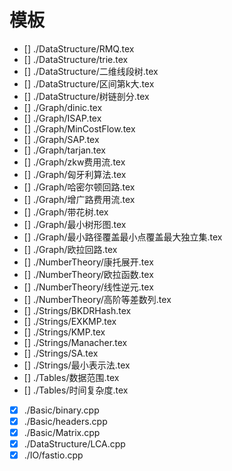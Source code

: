# 模板

- [] ./DataStructure/RMQ.tex
- [] ./DataStructure/trie.tex
- [] ./DataStructure/二维线段树.tex
- [] ./DataStructure/区间第k大.tex
- [] ./DataStructure/树链剖分.tex
- [] ./Graph/dinic.tex
- [] ./Graph/ISAP.tex
- [] ./Graph/MinCostFlow.tex
- [] ./Graph/SAP.tex
- [] ./Graph/tarjan.tex
- [] ./Graph/zkw费用流.tex
- [] ./Graph/匈牙利算法.tex
- [] ./Graph/哈密尔顿回路.tex
- [] ./Graph/增广路费用流.tex
- [] ./Graph/带花树.tex
- [] ./Graph/最小树形图.tex
- [] ./Graph/最小路径覆盖最小点覆盖最大独立集.tex
- [] ./Graph/欧拉回路.tex
- [] ./NumberTheory/康托展开.tex
- [] ./NumberTheory/欧拉函数.tex
- [] ./NumberTheory/线性逆元.tex
- [] ./NumberTheory/高阶等差数列.tex
- [] ./Strings/BKDRHash.tex
- [] ./Strings/EXKMP.tex
- [] ./Strings/KMP.tex
- [] ./Strings/Manacher.tex
- [] ./Strings/SA.tex
- [] ./Strings/最小表示法.tex
- [] ./Tables/数据范围.tex
- [] ./Tables/时间复杂度.tex
- [X] ./Basic/binary.cpp
- [X] ./Basic/headers.cpp
- [X] ./Basic/Matrix.cpp
- [X] ./DataStructure/LCA.cpp
- [X] ./IO/fastio.cpp
